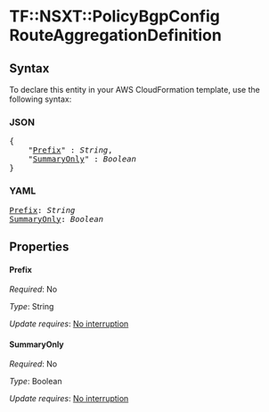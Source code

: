 # TF::NSXT::PolicyBgpConfig RouteAggregationDefinition

## Syntax

To declare this entity in your AWS CloudFormation template, use the following syntax:

### JSON

<pre>
{
    "<a href="#prefix" title="Prefix">Prefix</a>" : <i>String</i>,
    "<a href="#summaryonly" title="SummaryOnly">SummaryOnly</a>" : <i>Boolean</i>
}
</pre>

### YAML

<pre>
<a href="#prefix" title="Prefix">Prefix</a>: <i>String</i>
<a href="#summaryonly" title="SummaryOnly">SummaryOnly</a>: <i>Boolean</i>
</pre>

## Properties

#### Prefix

_Required_: No

_Type_: String

_Update requires_: [No interruption](https://docs.aws.amazon.com/AWSCloudFormation/latest/UserGuide/using-cfn-updating-stacks-update-behaviors.html#update-no-interrupt)

#### SummaryOnly

_Required_: No

_Type_: Boolean

_Update requires_: [No interruption](https://docs.aws.amazon.com/AWSCloudFormation/latest/UserGuide/using-cfn-updating-stacks-update-behaviors.html#update-no-interrupt)


